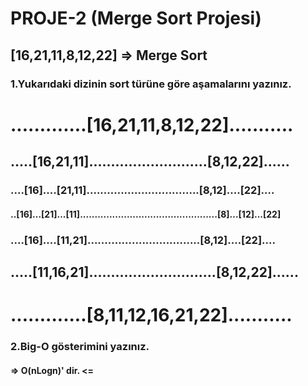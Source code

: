 # PROJE-2 (Merge Sort Projesi)
## [16,21,11,8,12,22] => Merge Sort
### 1.Yukarıdaki dizinin sort türüne göre aşamalarını yazınız.
# .............[16,21,11,8,12,22]...........
## .....[16,21,11]...........................[8,12,22]......
### ....[16]....[21,11].................................[8,12]....[22]....
#### ..[16]...[21]...[11]...............................................[8]...[12]...[22]
### ....[16]....[11,21].................................[8,12]....[22]....
## .....[11,16,21].............................[8,12,22]......
# .............[8,11,12,16,21,22]...........

### 2.Big-O gösterimini yazınız.
#### => O(nLogn)' dir. <=